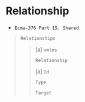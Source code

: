 # Relationship

- `Ecma-376 Part 15. Shared`

> `Relationships`
>
> > [a] `xmlns`
> >
> > `Relationship`
> >
> > [a] `Id`
> >
> > `Type`
> >
> > `Target`
